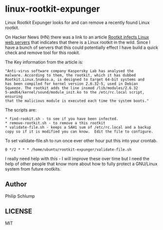 linux-rootkit-expunger
======================

Linux Rootkit Expunger looks for and can remove a recently found Linux rootkit.

On Hacker News (HN) there was a
link to an article [Rootkit infects Linux web servers](http://www.h-online.com/open/news/item/Rootkit-infects-Linux-web-servers-1753969.html)
that indicates that there is a Linux rootkit in the wild.  Since I have
a bunch of servers that this could potentially effect I have
build a quick check and remove tool for this rookit.

The Key information from the article is:

	"Anti-virus software company Kaspersky Lab has analysed the
	malware. According to them, the rootkit, which it has dubbed
	Rootkit.Linux.Snakso.a, is designed to target 64-bit systems and
	has been compiled for kernel version 2.6.32-5, used in Debian
	Squeeze. The rootkit adds the line insmod /lib/modules/2.6.32
	5-amd64/kernel/sound/module_init.ko to the /etc/rc.local script, ensuring
	that the malicious module is executed each time the system boots."

The scripts are:

	* find-rookit.sh - to see if you have been infected.
	* remove-rootkit.sh - to remove a this rootkit
	* validate-file.sh - keeps a SAH1 sum of /etc/rc.local and a backup copy so if it is modified you can know.  Edit the file to configure.

To set validate-file.sh to run once ever other hour put this into your crontab.

	0 */2 * * * /home/ubuntu/rootkit-expunger/validate-file.sh

I really need help with this - I will improve these over time but I need
the help of other people that know more about how to fully protect a
GNU/Linux system from future rootkits.


Author
------
Philip Schlump

LICENSE
-------

MIT

